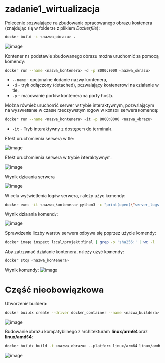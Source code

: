# zadanie1_wirtualizacja

Polecenie pozwalające na zbudowanie opracowanego obrazu kontenera (znajdując się w folderze z plikiem *Dockerfile*):
```bash
docker build -t <nazwa_obrazu> .
```
![image](https://github.com/user-attachments/assets/cf4a814e-faac-4900-b02e-98bb48a8072c)

Kontener na podstawie zbudowanego obrazu można uruchomić za pomocą komendy:

```bash
docker run --name <nazwa_kontenera> -d -p 8000:8000 <nazwa_obrazu>   
```
- `--name` - opcjonalne dodanie nazwy kontenera,
- `-d` - tryb odłączony (detached), pozwalający kontenerowi na działanie w tle,
- `-p` - mapowanie portów kontenera na porty hosta.

Można również uruchomić serwer w trybie interaktywnym, pozwalającym na wyświetlanie w czasie rzeczywistym logów w konsoli serwera komendą:

```bash
docker run --name <nazwa_kontenera> -it -p 8000:8000 <nazwa_obrazu>
```
- `-it` - Tryb interaktywny z dostępem do terminala.
 
Efekt uruchomienia serwera w tle:

![image](https://github.com/user-attachments/assets/6899f6a2-25dc-44f8-8df2-c43221549892)

Efekt uruchomienia serwera w trybie interaktywnym:

![image](https://github.com/user-attachments/assets/17b1162d-14ec-4c51-94c0-f8c4743ff825)

Wynik działania serwera:

![image](https://github.com/user-attachments/assets/d5dab321-c74e-4a2c-bc3c-d54f8c6c94bc)

W celu wyświetlenia logów serwera, należy użyc komendy:
```bash
docker exec -it <nazwa_kontenera> python3 -c "print(open(\"server_logs.txt\", \"r\").read())"
```
Wynik działania komendy:

![image](https://github.com/user-attachments/assets/da34cdbe-c606-43ff-b366-d2cdb62a1995)

Sprawdzenie liczby warstw serwera odbywa się poprzez użycie komendy:

```bash
docker image inspect local/projekt:final | grep -o 'sha256:' | wc -l
```

Aby zatrzymać działanie kontenera, należy użyć komendy:
```bash
docker stop <nazwa_kontenera>

```
Wynik komendy:
![image](https://github.com/user-attachments/assets/e0b9ce51-3c3f-4a29-8b6b-8c5173cf70f6)


# Część nieobowiązkowa

Utworzenie buildera:
```bash
docker buildx create --driver docker_container --name <nazwa_buildera> --use --bootstrap 
```

![image](https://github.com/user-attachments/assets/b99bdea1-aa3c-4b35-a27d-173dd1ed65ac)

Budowanie obrazu kompatybilnego z architekturami **linux/arm64** oraz **linux/amd64**:

```bash
docker buildx build -t <nazwa_obrazu> --platform linux/arm64,linux/amd64 .
```

![image](https://github.com/user-attachments/assets/bc592b4e-f685-4323-9632-4ee2cf5b5ea6)




